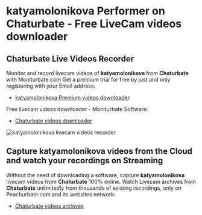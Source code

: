 # katyamolonikova Performer on Chaturbate - Free LiveCam videos downloader

## Chaturbate Live Videos Recorder

Monitor and record livecam videos of **katyamolonikova** from **Chaturbate** with Moniturbate.com
Get a premium trial for free by just and only registering with your Email address:
* [katyamolonikova Premium videos downloader](https://moniturbate.com/request-demo-licence-key.html)

Free livecam videos downloader - Moniturbate Software:
* [Chaturbate videos downloader](https://moniturbate.com/moniturbate-download-software.html)

![katyamolonikova livecam videos recorder](https://peachurnet.com/templates/moniturbate-software.png)


## Capture katyamolonikova videos from the Cloud and watch your recordings on Streaming

Without the need of downloading a software, capture **katyamolonikova** livecam videos from **Chaturbate** 100% online.
Watch Livecam archives from **Chaturbate** unlimitedly from thousands of existing recordings, only on Peachurbate.com and its websites network:
* [Chaturbate videos archives](https://peachurnet.com/)